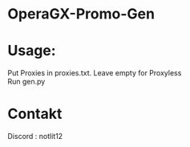 # OperaGX-Promo-Gen

# Usage:
Put Proxies in proxies.txt. Leave empty for Proxyless\
Run gen.py

# Contakt
Discord : notlit12
